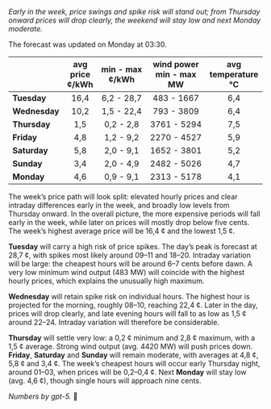 *Early in the week, price swings and spike risk will stand out; from Thursday onward prices will drop clearly, the weekend will stay low and next Monday moderate.*

The forecast was updated on Monday at 03:30.

|  | avg<br>price<br>¢/kWh | min - max<br>¢/kWh | wind power<br>min - max<br>MW | avg<br>temperature<br>°C |
|:-------------|:----------------:|:----------------:|:-------------:|:-------------:|
| **Tuesday** | 16,4 | 6,2 - 28,7 | 483 - 1667 | 6,4 |
| **Wednesday** | 10,2 | 1,5 - 22,4 | 793 - 3809 | 6,4 |
| **Thursday** | 1,5 | 0,2 - 2,8 | 3761 - 5294 | 7,5 |
| **Friday** | 4,8 | 1,2 - 9,2 | 2270 - 4527 | 5,9 |
| **Saturday** | 5,8 | 2,0 - 9,1 | 1652 - 3801 | 5,2 |
| **Sunday** | 3,4 | 2,0 - 4,9 | 2482 - 5026 | 4,7 |
| **Monday** | 4,6 | 0,9 - 9,1 | 2313 - 5178 | 4,1 |

The week’s price path will look split: elevated hourly prices and clear intraday differences early in the week, and broadly low levels from Thursday onward. In the overall picture, the more expensive periods will fall early in the week, while later on prices will mostly drop below five cents. The week’s highest average price will be 16,4 ¢ and the lowest 1,5 ¢.

**Tuesday** will carry a high risk of price spikes. The day’s peak is forecast at 28,7 ¢, with spikes most likely around 09–11 and 18–20. Intraday variation will be large: the cheapest hours will be around 6–7 cents before dawn. A very low minimum wind output (483 MW) will coincide with the highest hourly prices, which explains the unusually high maximum.

**Wednesday** will retain spike risk on individual hours. The highest hour is projected for the morning, roughly 08–10, reaching 22,4 ¢. Later in the day, prices will drop clearly, and late evening hours will fall to as low as 1,5 ¢ around 22–24. Intraday variation will therefore be considerable.

**Thursday** will settle very low: a 0,2 ¢ minimum and 2,8 ¢ maximum, with a 1,5 ¢ average. Strong wind output (avg. 4420 MW) will push prices down. **Friday**, **Saturday** and **Sunday** will remain moderate, with averages at 4,8 ¢, 5,8 ¢ and 3,4 ¢. The week’s cheapest hours will occur early Thursday night, around 01–03, when prices will be 0,2–0,4 ¢. Next **Monday** will stay low (avg. 4,6 ¢), though single hours will approach nine cents.

*Numbers by gpt-5.* 🔌
